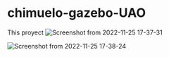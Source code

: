 # chimuelo-gazebo-UAO
This proyect
![Screenshot from 2022-11-25 17-37-31](https://user-images.githubusercontent.com/105894248/204060833-dc4a5299-7bce-49fb-a17c-6c1b7313abe1.png)


![Screenshot from 2022-11-25 17-38-24](https://user-images.githubusercontent.com/105894248/204060851-d6183558-7133-4859-b0dd-5e4b60961c83.png)
